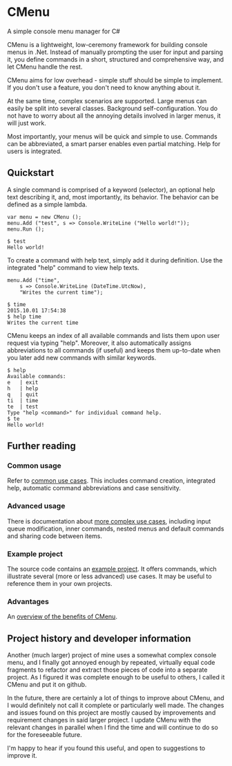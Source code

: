 # CMenu
A simple console menu manager for C#


CMenu is a lightweight, low-ceremony framework for building console menus in .Net. Instead of manually prompting the user for input and parsing it, you define commands in a short, structured and comprehensive way, and let CMenu handle the rest.

CMenu aims for low overhead - simple stuff should be simple to implement. If you don't use a feature, you don't need to know anything about it.

At the same time, complex scenarios are supported. Large menus can easily be split into several classes. Background self-configuration. You do not have to worry about all the annoying details involved in larger menus, it will just work.

Most importantly, your menus will be quick and simple to use. Commands can be abbreviated, a smart parser enables even partial matching. Help for users is integrated.


## Quickstart

A single command is comprised of a keyword (selector), an optional help text describing it, and, most importantly, its behavior. The behavior can be defined as a simple lambda.

	var menu = new CMenu ();
	menu.Add ("test", s => Console.WriteLine ("Hello world!"));
	menu.Run ();

	$ test
	Hello world!

To create a command with help text, simply add it during definition. Use the integrated "help" command to view help texts.

	menu.Add ("time",
		s => Console.WriteLine (DateTime.UtcNow),
		"Writes the current time");

	$ time
	2015.10.01 17:54:38
	$ help time
	Writes the current time

CMenu keeps an index of all available commands and lists them upon user request via typing "help". Moreover, it also automatically assigns abbreviations to all commands (if useful) and keeps them up-to-date when you later add new commands with similar keywords.

	$ help
	Available commands:
	e   | exit
	h   | help
	q   | quit
	ti  | time
	te  | test
	Type "help <command>" for individual command help.
	$ te
	Hello world!



## Further reading

### Common usage
Refer to [common use cases](doc/common-usage.md). This includes command creation, integrated help, automatic command abbreviations and case sensitivity.

### Advanced usage
There is documentation about [more complex use cases](doc/advanced.md), including input queue modification, inner commands, nested menus and default commands and sharing code between items.

### Example project
The source code contains an [example project](doc/example_project.md). It offers commands, which illustrate several (more or less advanced) use cases. It may be useful to reference them in your own projects.

### Advantages
An [overview of the benefits of CMenu](doc/advantages.md).



## Project history and developer information

Another (much larger) project of mine uses a somewhat complex console menu, and I finally got annoyed enough by repeated, virtually equal code fragments to refactor and extract those pieces of code into a separate project. As I figured it was complete enough to be useful to others, I called it CMenu and put it on github.

In the future, there are certainly a lot of things to improve about CMenu, and I would definitely not call it complete or particularly well made. The changes and issues found on this project are mostly caused by improvements and requirement changes in said larger project. I update CMenu with the relevant changes in parallel when I find the time and will continue to do so for the foreseeable future.

I'm happy to hear if you found this useful, and open to suggestions to improve it.

